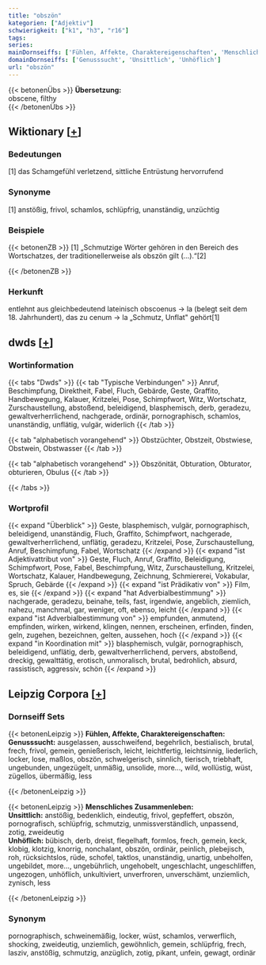```yaml
---
title: "obszön"
kategorien: ["Adjektiv"]
schwierigkeit: ["k1", "h3", "r16"]
tags:
series:
mainDornseiffs: ['Fühlen, Affekte, Charaktereigenschaften', 'Menschliches Zusammenleben']
domainDornseiffs: ['Genusssucht', 'Unsittlich', 'Unhöflich']
url: "obszön"
---
```


{{< betonenÜbs >}}
**Übersetzung:**  
obscene, filthy  
{{< /betonenÜbs >}}

## Wiktionary [[+](https://de.wiktionary.org/wiki/obszön)]

### Bedeutungen
[1] das Schamgefühl verletzend, sittliche Entrüstung hervorrufend  

### Synonyme
[1] anstößig, frivol, schamlos, schlüpfrig, unanständig, unzüchtig  

### Beispiele
{{< betonenZB >}}
[1] „Schmutzige Wörter gehören in den Bereich des Wortschatzes, der traditionellerweise als obszön gilt (…).“[2]  

{{< /betonenZB >}}
### Herkunft
entlehnt aus gleichbedeutend lateinisch obscoenus → la (belegt seit dem 18. Jahrhundert), das zu cenum → la „Schmutz, Unflat" gehört[1]  



## dwds [[+](https://www.dwds.de/wb/obszön)]

### Wortinformation
{{< tabs "Dwds" >}}
{{< tab "Typische Verbindungen" >}}
Anruf, Beschimpfung, Direktheit, Fabel, Fluch, Gebärde, Geste, Graffito, Handbewegung, Kalauer, Kritzelei, Pose, Schimpfwort, Witz, Wortschatz, Zurschaustellung, abstoßend, beleidigend, blasphemisch, derb, geradezu, gewaltverherrlichend, nachgerade, ordinär, pornographisch, schamlos, unanständig, unflätig, vulgär, widerlich
{{< /tab >}}

{{< tab "alphabetisch vorangehend" >}}
Obstzüchter, Obstzeit, Obstwiese, Obstwein, Obstwasser
{{< /tab >}}

{{< tab "alphabetisch vorangehend" >}}
Obszönität, Obturation, Obturator, obturieren, Obulus
{{< /tab >}}

{{< /tabs >}}

### Wortprofil
{{< expand "Überblick" >}} Geste, blasphemisch, vulgär, pornographisch, beleidigend, unanständig, Fluch, Graffito, Schimpfwort, nachgerade, gewaltverherrlichend, unflätig, geradezu, Kritzelei, Pose, Zurschaustellung, Anruf, Beschimpfung, Fabel, Wortschatz {{< /expand >}}
{{< expand "ist Adjektivattribut von" >}} Geste, Fluch, Anruf, Graffito, Beleidigung, Schimpfwort, Pose, Fabel, Beschimpfung, Witz, Zurschaustellung, Kritzelei, Wortschatz, Kalauer, Handbewegung, Zeichnung, Schmiererei, Vokabular, Spruch, Gebärde {{< /expand >}}
{{< expand "ist Prädikativ von" >}} Film, es, sie {{< /expand >}}
{{< expand "hat Adverbialbestimmung" >}} nachgerade, geradezu, beinahe, teils, fast, irgendwie, angeblich, ziemlich, nahezu, manchmal, gar, weniger, oft, ebenso, leicht {{< /expand >}}
{{< expand "ist Adverbialbestimmung von" >}} empfunden, anmutend, empfinden, wirken, wirkend, klingen, nennen, erscheinen, erfinden, finden, geln, zugehen, bezeichnen, gelten, aussehen, hoch {{< /expand >}}
{{< expand "in Koordination mit" >}} blasphemisch, vulgär, pornographisch, beleidigend, unflätig, derb, gewaltverherrlichend, pervers, abstoßend, dreckig, gewalttätig, erotisch, unmoralisch, brutal, bedrohlich, absurd, rassistisch, aggressiv, schön {{< /expand >}}

## Leipzig Corpora [[+](https://corpora.uni-leipzig.de/en/res?word=obszön&corpusId=deu_newscrawl-public_2018)]

### Dornseiff Sets
{{< betonenLeipzig >}}
**Fühlen, Affekte, Charaktereigenschaften:**  
**Genusssucht:** ausgelassen, ausschweifend, begehrlich, bestialisch, brutal, frech, frivol, gemein, genießerisch, leicht, leichtfertig, leichtsinnig, liederlich, locker, lose, maßlos, obszön, schwelgerisch, sinnlich, tierisch, triebhaft, ungebunden, ungezügelt, unmäßig, unsolide, more..., wild, wollüstig, wüst, zügellos, übermäßig, less  

{{< /betonenLeipzig >}}


{{< betonenLeipzig >}}
**Menschliches Zusammenleben:**  
**Unsittlich:** anstößig, bedenklich, eindeutig, frivol, gepfeffert, obszön, pornografisch, schlüpfrig, schmutzig, unmissverständlich, unpassend, zotig, zweideutig  
**Unhöflich:** bübisch, derb, dreist, flegelhaft, formlos, frech, gemein, keck, klobig, klotzig, knorrig, nonchalant, obszön, ordinär, peinlich, plebejisch, roh, rücksichtslos, rüde, schofel, taktlos, unanständig, unartig, unbeholfen, ungebildet, more..., ungebührlich, ungehobelt, ungeschlacht, ungeschliffen, ungezogen, unhöflich, unkultiviert, unverfroren, unverschämt, unziemlich, zynisch, less  

{{< /betonenLeipzig >}}

### Synonym
pornographisch, schweinemäßig, locker, wüst, schamlos, verwerflich, shocking, zweideutig, unziemlich, gewöhnlich, gemein, schlüpfrig, frech, lasziv, anstößig, schmutzig, anzüglich, zotig, pikant, unfein, gewagt, ordinär

